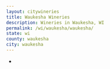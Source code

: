 ```yaml
---
layout: citywineries
title: Waukesha Wineries
description: Wineries in Waukesha, WI
permalink: /wi/waukesha/waukesha/
state: wi
county: waukesha
city: waukesha
---
```

-
